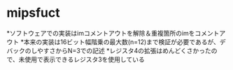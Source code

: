# mipsfuct

*ソフトウェアでの実装はimコメントアウトを解除＆重複箇所のimをコメントアウト 
*本来の実装は16ビット幅階乗の最大数(n=12)まで検証が必要であるが、デバックのしやすさからN=3での記述 
*レジスタ4の拡張はめんどくさかったので、未使用で表示できるレジスタ3を使用している 
